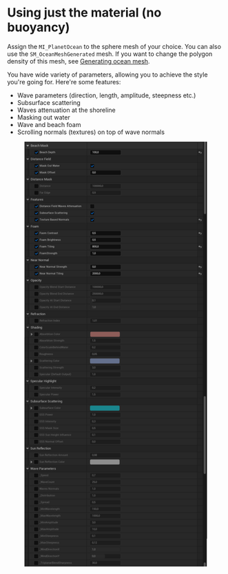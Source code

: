 # Using just the material (no buoyancy)

Assign the `MI_PlanetOcean` to the sphere mesh of your choice.  You can also use the `SM_OceanMeshGenerated` mesh. If you want to change the polygon density of this mesh, see [Generating ocean mesh](using-with-static-mesh/generating-ocean-mesh.md).

You have wide variety of parameters, allowing you to achieve the style you're going for. Here're some features:

* Wave parameters (direction, length, amplitude, steepness etc.)
* Subsurface scattering
* Waves attenuation at the shoreline
* Masking out water
* Wave and beach foam
* Scrolling normals (textures) on top of wave normals

<figure><img src="../.gitbook/assets/mi.png" alt=""><figcaption></figcaption></figure>
